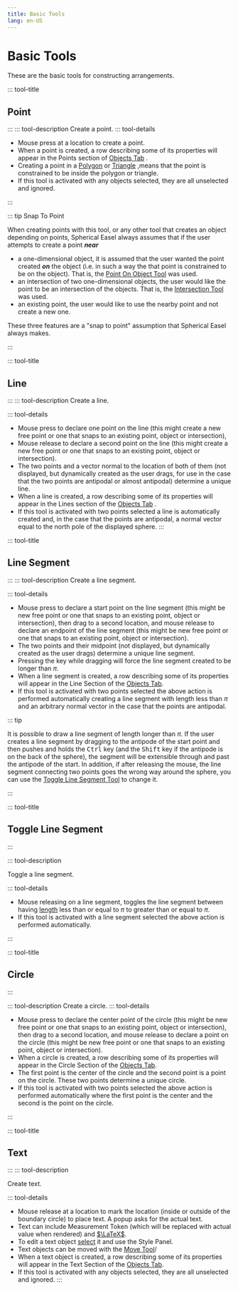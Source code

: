 ```yaml
---
title: Basic Tools
lang: en-US
---
```


# Basic Tools

These are the basic tools for constructing arrangements.

::: tool-title

## Point <IconBase notInline icon-name="point" />

:::
::: tool-description
Create a point.
::: tool-details

- Mouse press at a location to create a point.
- When a point is created, a row describing some of its properties will appear in the Points section of [Objects Tab](/userguide/#objects-tab) <IconBase  icon-name="objectsTab" />.
- Creating a point in a [Polygon](tools/measurement.html#polygon) <IconBase  icon-name="measurePolygon" /> or [Triangle](/tools/measurement.html#triangle) <IconBase  icon-name="measureTriangle" /> ,means that the point is constrained to be inside the polygon or triangle.
- If this tool is activated with any objects selected, they are all unselected and ignored.

:::

::: tip Snap To Point

When creating points with this tool, or any other tool that creates an object depending on points, Spherical Easel always assumes that if the user attempts to create a point _**near**_

- a one-dimensional object, it is assumed that the user wanted the point created _**on**_ the object (i.e. in such a way the that point is constrained to be on the object). That is, the [Point On Object Tool](/tools/construction.html#point-on-object) <IconBase  icon-name="pointOnObject" /> was used.
- an intersection of two one-dimensional objects, the user would like the point to be an intersection of the objects. That is, the [Intersection Tool](/tools/construction.html#intersection) <IconBase  icon-name="intersect" /> was used.
- an existing point, the user would like to use the nearby point and not create a new one.

These three features are a "snap to point" assumption that Spherical Easel always makes.

:::

::: tool-title

## Line <icon-base notInline iconName="line"> </icon-base>

:::
::: tool-description
Create a line.

::: tool-details

- Mouse press to declare one point on the line (this might create a new free point or one that snaps to an existing point, object or intersection),
- Mouse release to declare a second point on the line (this might create a new free point or one that snaps to an existing point, object or intersection).
- The two points and a vector normal to the location of both of them (not displayed, but dynamically created as the user drags, for use in the case that the two points are antipodal or almost antipodal) determine a unique line.
- When a line is created, a row describing some of its properties will appear in the Lines section of the [Objects Tab](/userguide/#objects-tab) <icon-base  iconName="objectsTab"> .
- If this tool is activated with two points selected a line is automatically created and, in the case that the points are antipodal, a normal vector equal to the north pole of the displayed sphere.
  :::

::: tool-title

## Line Segment

:::
::: tool-description
Create a line segment.

::: tool-details

- Mouse press to declare a start point on the line segment (this might be new free point or one that snaps to an existing point, object or intersection), then drag to a second location, and mouse release to declare an endpoint of the line segment (this might be new free point or one that snaps to an existing point, object or intersection).
- The two points and their midpoint (not displayed, but dynamically created as the user drags) determine a unique line segment.
- Pressing the <KeyShortcuts macCtrl pcCtrl  /> key while dragging will force the line segment created to be longer than $\pi$.
- When a line segment is created, a row describing some of its properties will appear in the Line Section of the [Objects Tab](/userguide/#objects-tab).
- If this tool is activated with two points selected the above action is performed automatically creating a line segment with length less than $\pi$ and an arbitrary normal vector in the case that the points are antipodal.

::: tip

It is possible to draw a line segment of length longer than $\pi$. If the user creates a line segment by dragging to the antipode of the start point and then pushes and holds the <kbd>Ctrl</kbd> key (and the <kbd>Shift</kbd> key if the antipode is on the back of the sphere), the segment will be extensible through and past the antipode of the start. In addition, if after releasing the mouse, the line segment connecting two points goes the wrong way around the sphere, you can use the [Toggle Line Segment Tool](/tools/basic.html#toggle-line-segment) to change it.

:::

::: tool-title

## Toggle Line Segment

:::

::: tool-description

Toggle a line segment.

::: tool-details

- Mouse releasing on a line segment, toggles the line segment between having [length](/tools/measurement.html#length) less than or equal to $\pi$ to greater than or equal to $\pi$.
- If this tool is activated with a line segment selected the above action is performed automatically.

:::

::: tool-title

## Circle

:::

::: tool-description
Create a circle.
::: tool-details

- Mouse press to declare the center point of the circle (this might be new free point or one that snaps to an existing point, object or intersection), then drag to a second location, and mouse release to declare a point on the circle (this might be new free point or one that snaps to an existing point, object or intersection).
- When a circle is created, a row describing some of its properties will appear in the Circle Section of the [Objects Tab](/userguide/#objects-tab).
- The first point is the center of the circle and the second point is a point on the circle. These two points determine a unique circle.
- If this tool is activated with two points selected the above action is performed automatically where the first point is the center and the second is the point on the circle.

:::

::: tool-title

## Text

:::
::: tool-description

Create text.

::: tool-details

- Mouse release at a location to mark the location (inside or outside of the boundary circle) to place text. A popup asks for the actual text.
- Text can include Measurement Token (which will be replaced with actual value when rendered) and [$\LaTeX$](https://en.wikipedia.org/wiki/LaTeX).
- To edit a text object [select](/tools/edit.html#selection) it and use the Style Panel.
- Text objects can be moved with the [Move Tool](/tools/display.html#move)/
- When a text object is created, a row describing some of its properties will appear in the Text Section of the [Objects Tab](/userguide/#objects-tab).
- If this tool is activated with any objects selected, they are all unselected and ignored.
  :::

